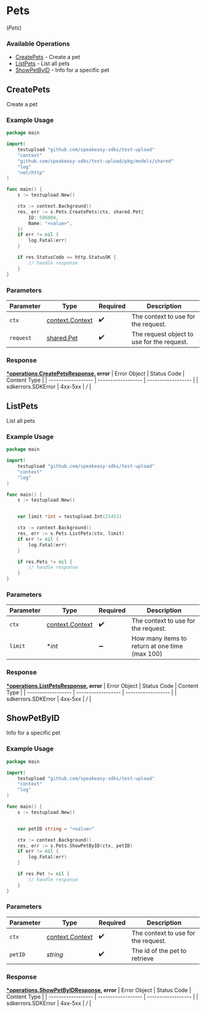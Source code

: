 # Pets
(*Pets*)

### Available Operations

* [CreatePets](#createpets) - Create a pet
* [ListPets](#listpets) - List all pets
* [ShowPetByID](#showpetbyid) - Info for a specific pet

## CreatePets

Create a pet

### Example Usage

```go
package main

import(
	testupload "github.com/speakeasy-sdks/test-upload"
	"context"
	"github.com/speakeasy-sdks/test-upload/pkg/models/shared"
	"log"
	"net/http"
)

func main() {
    s := testupload.New()

    ctx := context.Background()
    res, err := s.Pets.CreatePets(ctx, shared.Pet{
        ID: 596804,
        Name: "<value>",
    })
    if err != nil {
        log.Fatal(err)
    }

    if res.StatusCode == http.StatusOK {
        // handle response
    }
}
```

### Parameters

| Parameter                                             | Type                                                  | Required                                              | Description                                           |
| ----------------------------------------------------- | ----------------------------------------------------- | ----------------------------------------------------- | ----------------------------------------------------- |
| `ctx`                                                 | [context.Context](https://pkg.go.dev/context#Context) | :heavy_check_mark:                                    | The context to use for the request.                   |
| `request`                                             | [shared.Pet](../../pkg/models/shared/pet.md)          | :heavy_check_mark:                                    | The request object to use for the request.            |


### Response

**[*operations.CreatePetsResponse](../../pkg/models/operations/createpetsresponse.md), error**
| Error Object       | Status Code        | Content Type       |
| ------------------ | ------------------ | ------------------ |
| sdkerrors.SDKError | 4xx-5xx            | */*                |

## ListPets

List all pets

### Example Usage

```go
package main

import(
	testupload "github.com/speakeasy-sdks/test-upload"
	"context"
	"log"
)

func main() {
    s := testupload.New()


    var limit *int = testupload.Int(21453)

    ctx := context.Background()
    res, err := s.Pets.ListPets(ctx, limit)
    if err != nil {
        log.Fatal(err)
    }

    if res.Pets != nil {
        // handle response
    }
}
```

### Parameters

| Parameter                                             | Type                                                  | Required                                              | Description                                           |
| ----------------------------------------------------- | ----------------------------------------------------- | ----------------------------------------------------- | ----------------------------------------------------- |
| `ctx`                                                 | [context.Context](https://pkg.go.dev/context#Context) | :heavy_check_mark:                                    | The context to use for the request.                   |
| `limit`                                               | **int*                                                | :heavy_minus_sign:                                    | How many items to return at one time (max 100)        |


### Response

**[*operations.ListPetsResponse](../../pkg/models/operations/listpetsresponse.md), error**
| Error Object       | Status Code        | Content Type       |
| ------------------ | ------------------ | ------------------ |
| sdkerrors.SDKError | 4xx-5xx            | */*                |

## ShowPetByID

Info for a specific pet

### Example Usage

```go
package main

import(
	testupload "github.com/speakeasy-sdks/test-upload"
	"context"
	"log"
)

func main() {
    s := testupload.New()


    var petID string = "<value>"

    ctx := context.Background()
    res, err := s.Pets.ShowPetByID(ctx, petID)
    if err != nil {
        log.Fatal(err)
    }

    if res.Pet != nil {
        // handle response
    }
}
```

### Parameters

| Parameter                                             | Type                                                  | Required                                              | Description                                           |
| ----------------------------------------------------- | ----------------------------------------------------- | ----------------------------------------------------- | ----------------------------------------------------- |
| `ctx`                                                 | [context.Context](https://pkg.go.dev/context#Context) | :heavy_check_mark:                                    | The context to use for the request.                   |
| `petID`                                               | *string*                                              | :heavy_check_mark:                                    | The id of the pet to retrieve                         |


### Response

**[*operations.ShowPetByIDResponse](../../pkg/models/operations/showpetbyidresponse.md), error**
| Error Object       | Status Code        | Content Type       |
| ------------------ | ------------------ | ------------------ |
| sdkerrors.SDKError | 4xx-5xx            | */*                |
